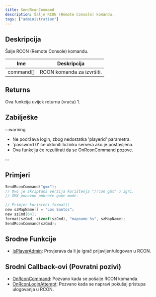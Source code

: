```yaml
---
title: SendRconCommand
description: Šalje RCON (Remote Console) komandu.
tags: ["administration"]
---
```


## Deskripcija

Šalje RCON (Remote Console) komandu.

| Ime       | Deskripcija               |
| --------- | ------------------------- |
| command[] | RCON komanda za izvršiti. |

## Returns

Ova funkcija uvijek returna (vraća) 1.

## Zabilješke

:::warning

- Ne podržava login, zbog nedostatka 'playerid' parametra.
- 'password 0' će ukloniti lozinku servera ako je postavljena.
- Ova funkcija će rezultirati da se OnRconCommand pozove.

:::

## Primjeri

```c
SendRconCommand("gmx");
// Ovo je skriptana verzija korištenja "/rcon gmx" u igri.
// GMX ponovno pokreće game mode.

// Primjer koristeći format()
new szMapName[] = "Los Santos";
new szCmd[64];
format(szCmd, sizeof(szCmd), "mapname %s", szMapName);
SendRconCommand(szCmd);
```

## Srodne Funkcije

- [IsPlayerAdmin](IsPlayerAdmin): Provjerava da li je igrač prijavljen/ulogovan u RCON.

## Srodni Callback-ovi (Povratni pozivi)

- [OnRconCommand](../callbacks/OnRconCommand): Pozvano kada se pošalje RCON komanda.
- [OnRconLoginAttempt](../callbacks/OnRconLoginAttempt): Pozvano kada se napravi pokušaj pristupa ulogovanja u RCON.
